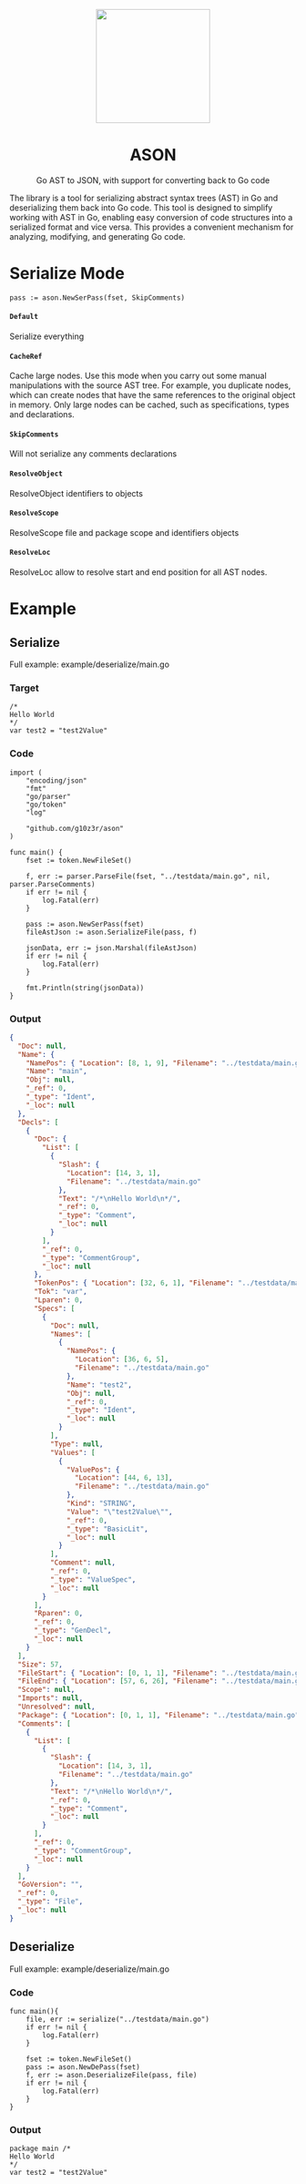 <p align="center"><img height="200" src="https://raw.githubusercontent.com/g10z3r/ason/main/assets/banner.png"></p>

<h1 align="center">ASON</h1>
<p align="center">Go AST to JSON, with support for converting back to Go code </p>

The library is a tool for serializing abstract syntax trees (AST) in Go and deserializing them back into Go code. This tool is designed to simplify working with AST in Go, enabling easy conversion of code structures into a serialized format and vice versa. This provides a convenient mechanism for analyzing, modifying, and generating Go code.

# Serialize Mode

```golang
pass := ason.NewSerPass(fset, SkipComments)
```

#### `Default`

Serialize everything


#### `CacheRef`

Cache large nodes. Use this mode when you carry out some manual manipulations with the source AST tree. For example, you duplicate nodes, which can create nodes that have the
same references to the original object in memory. Only large nodes can be cached, such as specifications, types and declarations.

#### `SkipComments`

Will not serialize any comments declarations

#### `ResolveObject`

ResolveObject identifiers to objects

#### `ResolveScope` 

ResolveScope file and package scope and identifiers objects

#### `ResolveLoc`

ResolveLoc allow to resolve start and end position for all AST nodes.


# Example 

## Serialize

Full example: example/deserialize/main.go

### Target

```golang
/*
Hello World
*/
var test2 = "test2Value"

```

### Code 

```golang 
import (
	"encoding/json"
	"fmt"
	"go/parser"
	"go/token"
	"log"

	"github.com/g10z3r/ason"
)

func main() {
	fset := token.NewFileSet()

	f, err := parser.ParseFile(fset, "../testdata/main.go", nil, parser.ParseComments)
	if err != nil {
		log.Fatal(err)
	}

	pass := ason.NewSerPass(fset)
	fileAstJson := ason.SerializeFile(pass, f)

	jsonData, err := json.Marshal(fileAstJson)
	if err != nil {
		log.Fatal(err)
	}

	fmt.Println(string(jsonData))
}
```

### Output 

```json
{
  "Doc": null,
  "Name": {
    "NamePos": { "Location": [8, 1, 9], "Filename": "../testdata/main.go" },
    "Name": "main",
    "Obj": null,
    "_ref": 0,
    "_type": "Ident",
    "_loc": null
  },
  "Decls": [
    {
      "Doc": {
        "List": [
          {
            "Slash": {
              "Location": [14, 3, 1],
              "Filename": "../testdata/main.go"
            },
            "Text": "/*\nHello World\n*/",
            "_ref": 0,
            "_type": "Comment",
            "_loc": null
          }
        ],
        "_ref": 0,
        "_type": "CommentGroup",
        "_loc": null
      },
      "TokenPos": { "Location": [32, 6, 1], "Filename": "../testdata/main.go" },
      "Tok": "var",
      "Lparen": 0,
      "Specs": [
        {
          "Doc": null,
          "Names": [
            {
              "NamePos": {
                "Location": [36, 6, 5],
                "Filename": "../testdata/main.go"
              },
              "Name": "test2",
              "Obj": null,
              "_ref": 0,
              "_type": "Ident",
              "_loc": null
            }
          ],
          "Type": null,
          "Values": [
            {
              "ValuePos": {
                "Location": [44, 6, 13],
                "Filename": "../testdata/main.go"
              },
              "Kind": "STRING",
              "Value": "\"test2Value\"",
              "_ref": 0,
              "_type": "BasicLit",
              "_loc": null
            }
          ],
          "Comment": null,
          "_ref": 0,
          "_type": "ValueSpec",
          "_loc": null
        }
      ],
      "Rparen": 0,
      "_ref": 0,
      "_type": "GenDecl",
      "_loc": null
    }
  ],
  "Size": 57,
  "FileStart": { "Location": [0, 1, 1], "Filename": "../testdata/main.go" },
  "FileEnd": { "Location": [57, 6, 26], "Filename": "../testdata/main.go" },
  "Scope": null,
  "Imports": null,
  "Unresolved": null,
  "Package": { "Location": [0, 1, 1], "Filename": "../testdata/main.go" },
  "Comments": [
    {
      "List": [
        {
          "Slash": {
            "Location": [14, 3, 1],
            "Filename": "../testdata/main.go"
          },
          "Text": "/*\nHello World\n*/",
          "_ref": 0,
          "_type": "Comment",
          "_loc": null
        }
      ],
      "_ref": 0,
      "_type": "CommentGroup",
      "_loc": null
    }
  ],
  "GoVersion": "",
  "_ref": 0,
  "_type": "File",
  "_loc": null
}
```

## Deserialize 

Full example: example/deserialize/main.go

### Code 

```golang
func main(){
    file, err := serialize("../testdata/main.go")
	if err != nil {
		log.Fatal(err)
	}

	fset := token.NewFileSet()
	pass := ason.NewDePass(fset)
	f, err := ason.DeserializeFile(pass, file)
	if err != nil {
		log.Fatal(err)
	}
}
```

### Output

```golang
package main /*
Hello World
*/
var test2 = "test2Value"
```